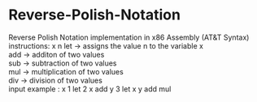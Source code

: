 # Reverse-Polish-Notation
Reverse Polish Notation implementation in x86 Assembly (AT&amp;T Syntax) <br />
instructions: x n let -> assigns the value n to the variable x <br />
              add -> additon of two values <br />
              sub -> subtraction of two values <br />
              mul -> multiplication of two values <br />
              div -> division of two values <br />
input example : x 1 let 2 x add y 3 let x y add mul

